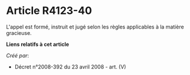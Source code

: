 # Article R4123-40

L'appel est formé, instruit et jugé selon les règles applicables à la matière gracieuse.

**Liens relatifs à cet article**

_Créé par_:

  - Décret n°2008-392 du 23 avril 2008 - art. (V)
